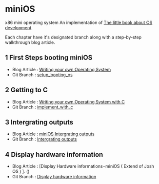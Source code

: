 # miniOS
x86 mini operating system
An implementation of [The little book about OS development](http://littleosbook.github.io/).

Each chapter have it's designated branch along with a step-by-step walkthrough blog article.

## 1 First Steps booting miniOS
* Blog Article : [Writing your own Operating System](https://medium.com/@erandachamith322/developing-a-custom-operating-system-b209e45d9c)
* Git Branch : [setup_booting_os](https://github.com/chamitheranda/miniOS/tree/settup_booting_os)

## 2 Getting to C
* Blog Article : [Writing your own Operating System with C](https://medium.com/@erandachamith322/writing-operating-system-using-c-3842ee532540)
* Git Branch : [implement_with_c](https://github.com/chamitheranda/miniOS/tree/implement_with_c)

## 3 Intergrating outputs
* Blog Article : [miniOS Intergrating outputs](https://medium.com/@erandachamith322/minios-integrating-outputs-285380674d0)
* Git Branch : [Intergrating outputs](https://github.com/chamitheranda/miniOS/tree/integrate-output)

## 4 Display hardware information
* Blog Article : [Display Hardware informations - miniOS ( Extend of Josh OS ) ]. ()
* Git Branch : [Display hardware information](https://github.com/chamitheranda/miniOS/tree/main/Display%20hardware%20details)
